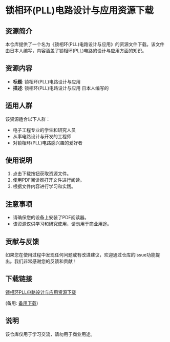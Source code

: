 # 锁相环(PLL)电路设计与应用资源下载

## 资源简介

本仓库提供了一个名为《锁相环(PLL)电路设计与应用》的资源文件下载。该文件由日本人编写，内容涵盖了锁相环(PLL)电路的设计与应用方面的知识。

## 资源内容

- **标题**: 锁相环(PLL)电路设计与应用
- **描述**: 锁相环(PLL)电路设计与应用  日本人编写的

## 适用人群

该资源适合以下人群：
- 电子工程专业的学生和研究人员
- 从事电路设计与开发的工程师
- 对锁相环(PLL)电路感兴趣的爱好者

## 使用说明

1. 点击下载按钮获取资源文件。
2. 使用PDF阅读器打开文件进行阅读。
3. 根据文件内容进行学习和实践。

## 注意事项

- 请确保您的设备上安装了PDF阅读器。
- 该资源仅供学习和研究使用，请勿用于商业用途。

## 贡献与反馈

如果您在使用过程中发现任何问题或有改进建议，欢迎通过仓库的Issue功能提出。我们非常感谢您的反馈和贡献！

## 下载链接
[锁相环PLL电路设计与应用资源下载](https://pan.quark.cn/s/87d4fd2e4046) 

(备用: [备用下载](https://pan.baidu.com/s/1C3s02I8BXuCZZy1nQE3H9A?pwd=1234))

## 说明

该仓库仅用于学习交流，请勿用于商业用途。
